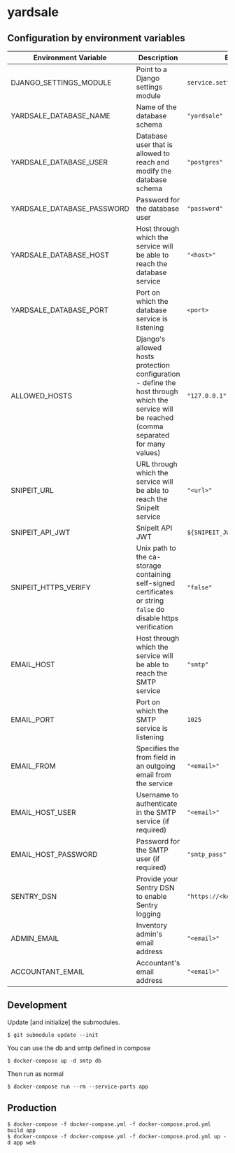 # yardsale

## Configuration by environment variables

| Environment Variable       | Description                                                                                                                                    | Example value                         |  
| -------------------------- | ---------------------------------------------------------------------------------------------------------------------------------------------- | ---------------------------------     |  
| DJANGO_SETTINGS_MODULE     | Point to a Django settings module                                                                                                              | `service.settings.common`             |  
| YARDSALE_DATABASE_NAME     | Name of the database schema                                                                                                                    | `"yardsale"`                          |  
| YARDSALE_DATABASE_USER     | Database user that is allowed to reach and modify the database schema                                                                          | `"postgres"`                          |  
| YARDSALE_DATABASE_PASSWORD | Password for the database user                                                                                                                 | `"password"`                          |  
| YARDSALE_DATABASE_HOST     | Host through which the service will be able to reach the database service                                                                      | `"<host>"`                                |  
| YARDSALE_DATABASE_PORT     | Port on which the database service is listening                                                                                                | `<port>`                                |  
| ALLOWED_HOSTS              | Django's allowed hosts protection configuration - define the host through which the service will be reached (comma separated for many values)  | `"127.0.0.1"`              |  
| SNIPEIT_URL                | URL through which the service will be able to reach the SnipeIt service                                                                        | `"<url>"`     |  
| SNIPEIT_API_JWT            | SnipeIt API JWT                                                                                                                                | `${SNIPEIT_JWT}`                      |  
| SNIPEIT_HTTPS_VERIFY       | Unix path to the ca-storage containing self-signed certificates or string `false` do disable https verification                                | `"false"`                             |  
| EMAIL_HOST                 | Host through which the service will be able to reach the SMTP service                                                                          | `"smtp"`                              |  
| EMAIL_PORT                 | Port on which the SMTP service is listening                                                                                                    | `1025`                                |  
| EMAIL_FROM                 | Specifies the from field in an outgoing email from the service                                                                                 | `"<email>"`              |  
| EMAIL_HOST_USER            | Username to authenticate in the SMTP service (if required)                                                                                     | `"<email>"`              |  
| EMAIL_HOST_PASSWORD        | Password for the SMTP user (if required)                                                                                                       | `"smtp_pass"`                         |  
| SENTRY_DSN                 | Provide your Sentry DSN to enable Sentry logging                                                                                               | `"https://<key>@sentry.io/<project>"` |  
| ADMIN_EMAIL                | Inventory admin's email address                                                                                                                | `"<email>"`                  |  
| ACCOUNTANT_EMAIL           | Accountant's email address                                                                                                                     | `"<email>"`             |  


## Development

Update [and initialize] the submodules.

    $ git submodule update --init

You can use the db and smtp defined in compose

    $ docker-compose up -d smtp db

Then run as normal

    $ docker-compose run --rm --service-ports app

## Production

    $ docker-compose -f docker-compose.yml -f docker-compose.prod.yml build app
    $ docker-compose -f docker-compose.yml -f docker-compose.prod.yml up -d app web

